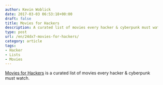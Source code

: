 ```yaml
---
author: Kevin Woblick
date: 2017-03-03 06:53:18+00:00
draft: false
title: Movies for Hackers
description: A curated list of movies every hacker & cyberpunk must watch.
type: post
url: /en/24dx7-movies-for-hackers/
category: article
tags:
- Hacker
- Lists
- Movies
---
```


[Movies for Hackers](https://github.com/k4m4/movies-for-hackers) is a curated list of movies every hacker & cyberpunk must watch.
